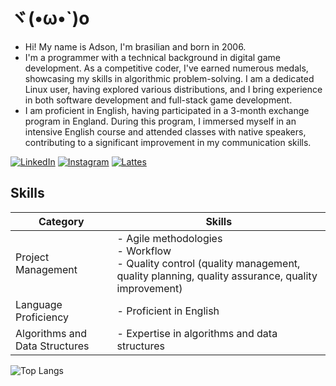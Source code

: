 # ヾ(•ω•`)o

- Hi! My name is Adson, I'm brasilian and born in 2006.
- I'm a programmer with a technical background in digital game development. As a competitive coder, I've earned numerous medals, showcasing my skills in algorithmic problem-solving. I am a dedicated Linux user, having explored various distributions, and I bring experience in both software development and full-stack game development.
- I am proficient in English, having participated in a 3-month exchange program in England. During this program, I immersed myself in an intensive English course and attended classes with native speakers, contributing to a significant improvement in my communication skills.

[![LinkedIn](https://img.shields.io/badge/LinkedIn-Profile-blue?style=flat&logo=linkedin)](https://www.linkedin.com/in/adson-gabriel-aa16a922a/)
[![Instagram](https://img.shields.io/badge/Instagram-Profile-pink?style=flat&logo=instagram)](https://www.instagram.com/i_lack_creativityo_o/)
[![Lattes](https://img.shields.io/badge/Lattes-CV-yellowgreen?style=flat&logo=book-reader)](https://wwws.cnpq.br/cvlattesweb/PKG_MENU.menu?f_cod=1C4ED02069DEDA6FA19FFC04AE34CD7F#)

## Skills

| Category              | Skills                                                                                       |
|-----------------------|----------------------------------------------------------------------------------------------|
| Project Management    | - Agile methodologies<br> - Workflow<br> - Quality control (quality management, quality planning, quality assurance, quality improvement) |
| Language Proficiency  | - Proficient in English                                                                      |
| Algorithms and Data Structures | - Expertise in algorithms and data structures                                                |

![Top Langs](https://github-readme-stats.vercel.app/api/top-langs/?username=Gato-Capitao&layout=compact&theme=transparent)


